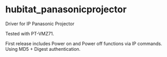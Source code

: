 # hubitat_panasonicprojector
Driver for IP Panasonic Projector

Tested with PT-VMZ71.  

First release includes Power on and Power off functions via IP commands.  
Using MD5 + Digest authentication. 
